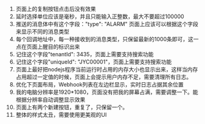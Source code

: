 1. 页面上的复制按钮点击后没有效果
2. 延时选择单位应该是毫秒，并且只能输入正整数，最大不要超过100000
3. 推送的消息体中有这个字段："type": "ALARM"
    页面上应该可以根据这个字段来显示不同的消息类型
4. 每个回调地址中，每一种接收到的消息类型，只保留最新的1000条即可，这一点在页面上醒目的标识出来
5. 记住这个字段"tenantId": 3435，页面上需要支持搜索功能
6. 记住这个字段"uniqueId": "JYC00001"，页面上需要支持搜索功能
7. 页面上最好把nodejs程序当前运行时占用的内存大小也显示出来，这样当内存占用超过一定值的时候，页面上会提示用户内存不足，需要清理所有日志。
8. 优化下页面布局，Webhook列表在左边栏显示，实时日志占据其余位置
9. 我的电脑分辨率是1920*1080，页面没有把我的屏幕占满，需要调整一下。能根据分辨率自动调整显示效果
10. 页面上有两个新建按钮，重复了，只保留一个。
11. 整体的样式太丑，需要使用更美观的UI